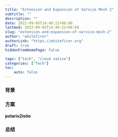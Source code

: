 ```yaml
---
title: "Extension and Expansion of Service Mesh 2"
subtitle: ""
description: ""
date: 2022-09-05T14:49:22+08:00
lastmod: 2022-09-05T14:49:22+08:00
slug: "extension-and-expansion-of-service-mesh-2"
author: "whitefirer"
authorLink: "https://whitefirer.org"
draft: true
hiddenFromHomePage: false

tags: ["tech", "cloud native"]
categories: ["Tech"]
toc:
    auto: false
---
```


### 背景
### 方案

#### polaris2istio

### 总结

